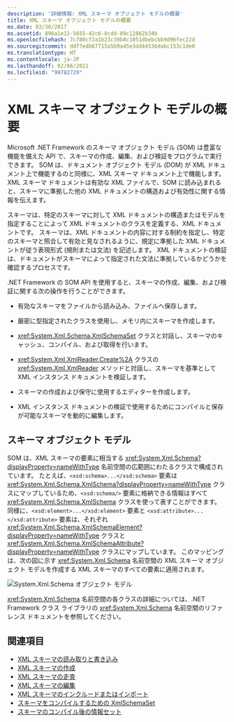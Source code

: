 ```yaml
---
description: '詳細情報: XML スキーマ オブジェクト モデルの概要'
title: XML スキーマ オブジェクト モデルの概要
ms.date: 03/30/2017
ms.assetid: 896a1e12-5655-42c6-8cdd-89c12862b34b
ms.openlocfilehash: 7c780cf2a1b23c39b8c1051dbebcbb9d96fec22d
ms.sourcegitcommit: ddf7edb67715a5b9a45e3dd44536dabc153c1de0
ms.translationtype: HT
ms.contentlocale: ja-JP
ms.lasthandoff: 02/06/2021
ms.locfileid: "99782729"
---
```

# <a name="xml-schema-object-model-overview"></a>XML スキーマ オブジェクト モデルの概要

Microsoft .NET Framework のスキーマ オブジェクト モデル (SOM) は豊富な機能を備えた API で、スキーマの作成、編集、および検証をプログラムで実行できます。 SOM は、ドキュメント オブジェクト モデル (DOM) が XML ドキュメント上で機能するのと同様に、XML スキーマ ドキュメント上で機能します。 XML スキーマ ドキュメントは有効な XML ファイルで、SOM に読み込まれると、スキーマに準拠した他の XML ドキュメントの構造および有効性に関する情報を伝えます。  
  
 スキーマは、特定のスキーマに対して XML ドキュメントの構造またはモデルを指定することによって XML ドキュメントのクラスを定義する、XML ドキュメントです。 スキーマは、XML ドキュメントの内容に対する制約を指定し、特定のスキーマと照合して有効と見なされるように、規定に準拠した XML ドキュメントが従う表現形式 (規則または文法) を記述します。 XML ドキュメントの検証は、ドキュメントがスキーマによって指定された文法に準拠しているかどうかを確認するプロセスです。  
  
 .NET Framework の SOM API を使用すると、スキーマの作成、編集、および検証に関する次の操作を行うことができます。  
  
- 有効なスキーマをファイルから読み込み、ファイルへ保存します。  
  
- 厳密に型指定されたクラスを使用し、メモリ内にスキーマを作成します。  
  
- <xref:System.Xml.Schema.XmlSchemaSet> クラスと対話し、スキーマのキャッシュ、コンパイル、および取得を行います。  
  
- <xref:System.Xml.XmlReader.Create%2A> クラスの <xref:System.Xml.XmlReader> メソッドと対話し、スキーマを基準として XML インスタンス ドキュメントを検証します。  
  
- スキーマの作成および保守に使用するエディターを作成します。  
  
- XML インスタンス ドキュメントの検証で使用するためにコンパイルと保存が可能なスキーマを動的に編集します。  
  
## <a name="the-schema-object-model"></a>スキーマ オブジェクト モデル  

 SOM は、XML スキーマの要素に相当する <xref:System.Xml.Schema?displayProperty=nameWithType> 名前空間の広範囲にわたるクラスで構成されています。 たとえば、`<xsd:schema>...</xsd:schema>` 要素は <xref:System.Xml.Schema.XmlSchema?displayProperty=nameWithType> クラスにマップしているため、`<xsd:schema/>` 要素に格納できる情報はすべて <xref:System.Xml.Schema.XmlSchema> クラスを使って表すことができます。 同様に、`<xsd:element>...</xsd:element>` 要素と `<xsd:attribute>...</xsd:attribute>` 要素は、それぞれ <xref:System.Xml.Schema.XmlSchemaElement?displayProperty=nameWithType> クラスと <xref:System.Xml.Schema.XmlSchemaAttribute?displayProperty=nameWithType> クラスにマップしています。 このマッピングは、次の図に示す <xref:System.Xml.Schema> 名前空間の XML スキーマ オブジェクト モデルを作成する XML スキーマのすべての要素に適用されます。  
  
 ![System.Xml.Schema オブジェクト モデル](./media/xml-schema-object-model-overview/xml-schema-object-model.gif)  
  
 <xref:System.Xml.Schema> 名前空間の各クラスの詳細については、.NET Framework クラス ライブラリの <xref:System.Xml.Schema> 名前空間のリファレンス ドキュメントを参照してください。  
  
## <a name="see-also"></a>関連項目

- [XML スキーマの読み取りと書き込み](reading-and-writing-xml-schemas.md)
- [XML スキーマの作成](building-xml-schemas.md)
- [XML スキーマの走査](traversing-xml-schemas.md)
- [XML スキーマの編集](editing-xml-schemas.md)
- [XML スキーマのインクルードまたはインポート](including-or-importing-xml-schemas.md)
- [スキーマをコンパイルするための XmlSchemaSet](xmlschemaset-for-schema-compilation.md)
- [スキーマのコンパイル後の情報セット](post-schema-compilation-infoset.md)
